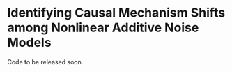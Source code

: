 # Identifying Causal Mechanism Shifts among Nonlinear Additive Noise Models

Code to be released soon.
